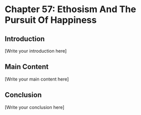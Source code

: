 # Chapter 57: Ethosism And The Pursuit Of Happiness

## Introduction

[Write your introduction here]

## Main Content

[Write your main content here]

## Conclusion

[Write your conclusion here]